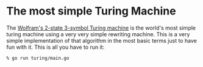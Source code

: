 
# The most simple Turing Machine

The [Wolfram's 2-state 3-symbol Turing machine](https://en.wikipedia.org/wiki/Wolfram%27s_2-state_3-symbol_Turing_machine) is the world's most simple turing machine using a very very simple rewriting machine. This is a very simple implementation of that algorithm in the most basic terms just to have fun with it. This is all you have to run it:

```
% go run turing/main.go
```